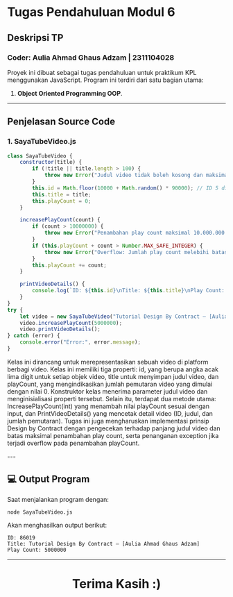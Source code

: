# Tugas Pendahuluan Modul 6

## Deskripsi TP
<h3>Coder: Aulia Ahmad Ghaus Adzam | 2311104028</h3>

Proyek ini dibuat sebagai tugas pendahuluan untuk praktikum KPL menggunakan JavaScript. Program ini terdiri dari satu bagian utama:
1. **Object Oriented Programming OOP**.

---

## Penjelasan Source Code

### 1. SayaTubeVideo.js
```javascript
class SayaTubeVideo {
    constructor(title) {
        if (!title || title.length > 100) {
            throw new Error("Judul video tidak boleh kosong dan maksimal 100 karakter.");
        }
        this.id = Math.floor(10000 + Math.random() * 90000); // ID 5 digit acak
        this.title = title;
        this.playCount = 0;
    }

    increasePlayCount(count) {
        if (count > 10000000) {
            throw new Error("Penambahan play count maksimal 10.000.000.");
        }
        if (this.playCount + count > Number.MAX_SAFE_INTEGER) {
            throw new Error("Overflow: Jumlah play count melebihi batas maksimum integer.");
        }
        this.playCount += count;
    }

    printVideoDetails() {
        console.log(`ID: ${this.id}\nTitle: ${this.title}\nPlay Count: ${this.playCount}`);
    }
}
try {
    let video = new SayaTubeVideo("Tutorial Design By Contract – [Aulia Ahmad Ghaus Adzam]");
    video.increasePlayCount(5000000);
    video.printVideoDetails();
} catch (error) {
    console.error("Error:", error.message);
}
```
<p>Kelas ini dirancang untuk merepresentasikan sebuah video di platform berbagi video. Kelas ini memiliki tiga properti: id, yang berupa angka acak lima digit untuk setiap objek video, title untuk menyimpan judul video, dan playCount, yang mengindikasikan jumlah pemutaran video yang dimulai dengan nilai 0. Konstruktor kelas menerima parameter judul video dan menginisialisasi properti tersebut. Selain itu, terdapat dua metode utama: IncreasePlayCount(int) yang menambah nilai playCount sesuai dengan input, dan PrintVideoDetails() yang mencetak detail video (ID, judul, dan jumlah pemutaran). Tugas ini juga mengharuskan implementasi prinsip Design by Contract dengan pengecekan terhadap panjang judul video dan batas maksimal penambahan play count, serta penanganan exception jika terjadi overflow pada penambahan playCount.</p>
---

## 💻 Output Program
Saat menjalankan program dengan:
```
node SayaTubeVideo.js
```
Akan menghasilkan output berikut:
```
ID: 86019
Title: Tutorial Design By Contract – [Aulia Ahmad Ghaus Adzam]
Play Count: 5000000
```

---
<h1 style ='text-align: center'>Terima Kasih :)</h1>